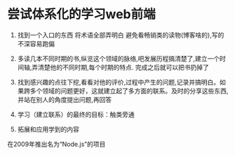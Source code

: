 # 尝试体系化的学习web前端

1. 找到一个入口的东西 将术语全部弄明白
避免看畅销类的读物(博客啥的),写的不深容易跑偏

2. 多读几本不同时期的书,纵览这个领域的脉络,吧发展历程搞清楚了,建立一个时间轴,弄清楚他的不同时期,每个时期的特点. 完成之后就可以把书扔掉了

3. 找到感兴趣的点往下挖,看看对他的评价,过程中产生的问题,记录并搞明白。如果跨多个领域的问题更好，这就建立起了多方面的联系。及时的分享这些东西,并站在别人的角度提出问题,再回答

4. 学习（建立联系）的最终的目标：触类旁通

5. 拓展和应用学到的内容

在2009年推出名为“Node.js”的项目
